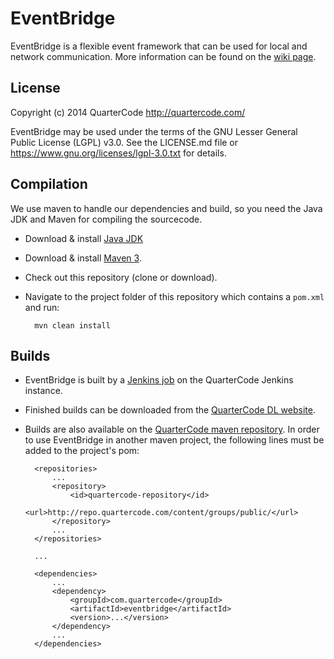 EventBridge
===========

EventBridge is a flexible event framework that can be used for local and network communication.
More information can be found on the [wiki page](http://quartercode.com/wiki/EventBridge).

License
-------

Copyright (c) 2014 QuarterCode <http://quartercode.com/>

EventBridge may be used under the terms of the GNU Lesser General Public License (LGPL) v3.0. See the LICENSE.md file or https://www.gnu.org/licenses/lgpl-3.0.txt for details.

Compilation
-----------

We use maven to handle our dependencies and build, so you need the Java JDK and Maven for compiling the sourcecode.

* Download & install [Java JDK](http://www.oracle.com/technetwork/java/javase/downloads/index.html)
* Download & install [Maven 3](http://maven.apache.org/download.cgi).
* Check out this repository (clone or download).
* Navigate to the project folder of this repository which contains a `pom.xml` and run:

        mvn clean install

Builds
------

* EventBridge is built by a [Jenkins job](http://ci.quartercode.com/job/EventBridge/) on the QuarterCode Jenkins instance.
* Finished builds can be downloaded from the [QuarterCode DL website](http://quartercode.com/dl/projects/details?projectId=EventBridge).
* Builds are also available on the [QuarterCode maven repository](http://repo.quartercode.com).
  In order to use EventBridge in another maven project, the following lines must be added to the project's pom:

        <repositories>
            ...
            <repository>
                <id>quartercode-repository</id>
                <url>http://repo.quartercode.com/content/groups/public/</url>
            </repository>
            ...
        </repositories>

        ...

        <dependencies>
            ...
            <dependency>
                <groupId>com.quartercode</groupId>
                <artifactId>eventbridge</artifactId>
                <version>...</version>
            </dependency>
            ...
        </dependencies>
